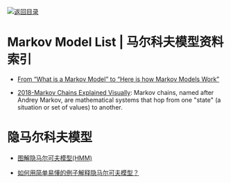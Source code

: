 [![返回目录](https://user-images.githubusercontent.com/5803001/38079637-ff0abcf0-3371-11e8-9b76-ad651620afc7.jpg)](https://github.com/wx-chevalier/Awesome-Lists)

# Markov Model List | 马尔科夫模型资料索引

- [From “What is a Markov Model” to “Here is how Markov Models Work”](https://hackernoon.com/from-what-is-a-markov-model-to-here-is-how-markov-models-work-1ac5f4629b71#.9mrz6lizf)

- [2018-Markov Chains Explained Visually](http://setosa.io/ev/markov-chains/): Markov chains, named after Andrey Markov, are mathematical systems that hop from one "state" (a situation or set of values) to another.

# 隐马尔科夫模型

- [图解隐马尔可夫模型(HMM)](http://www.cnblogs.com/crazyacking/p/6505033.html)

* [如何用简单易懂的例子解释隐马尔可夫模型？](https://www.zhihu.com/question/20962240)

